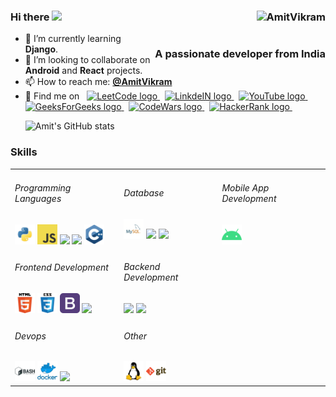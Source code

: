 <!-- - Hi, I’m AMIT VIKRAM 👋
- 👀 I’m interested in Solving DSA Problems
- 🌱 I’m currently learning MERN Stack Development
- 📫 How to reach me 📧amvi19cs@cmrit.ac.in
                      🔗Linkedin-https://www.linkedin.com/in/amitvikram--/

<!---
amvi234/amvi234 is a ✨ special ✨ repository because its `README.md` (this file) appears on your GitHub profile.
You can click the Preview link to take a look at your changes.
--->

 <h3>Hi there 
   <img src="https://media.giphy.com/media/hvRJCLFzcasrR4ia7z/giphy.gif" width="25px">
   <img align=right src="https://komarev.com/ghpvc/?username=amvi234&label=Profile%20views" alt="AmitVikram" />
</h3>

<h3 style="float:inline-end">A passionate developer from India</h3>

<ul>
  <li>🌱 I’m currently learning <b> Django</b>.</li>
  <li>👯 I’m looking to collaborate on <b>Android</b> and <b>React</b> projects.</li>
  <li>📫 How to reach me: <a href="https://www.linkedin.com/in/amvi234/"><b>@AmitVikram</b></a></li>
  <li>
    <span>
      🔗 Find me on
      <span>&nbsp;</span>
      <a href="https://leetcode.com/amvi234/">
        <img alt="LeetCode logo" width="16px" src="https://cdn.jsdelivr.net/npm/simple-icons@v3/icons/leetcode.svg" />
      </a>
      <span>&nbsp;</span>
      <a href="https://www.linkedin.com/in/amvi234/">
        <img alt="LinkdeIN logo" width="16px" src="https://cdn.jsdelivr.net/npm/simple-icons@v3/icons/linkedin.svg" />
      </a>
      <span>&nbsp;</span>
      <a href="https://www.youtube.com/channel/UCkFRhUtq_zEemaGmdhV3c7Q">
        <img alt="YouTube logo" width="16px" src="https://cdn.jsdelivr.net/npm/simple-icons@v3/icons/youtube.svg" />
      </a>
      <span>&nbsp;</span>
      <a href="https://auth.geeksforgeeks.org/user/amvi234/profile">
        <img alt="GeeksForGeeks logo" width="16px" src="https://cdn.jsdelivr.net/npm/simple-icons@v3/icons/geeksforgeeks.svg" />
      </a>
      <span>&nbsp;</span>
      <a href="https://www.codingninjas.com/studio/profile/839c939a-4101-4e6c-919b-f5b417743e92">
        <img alt="CodeWars logo" width="16px" src="https://cdn.jsdelivr.net/npm/simple-icons@v3/icons/codewars.svg" />
      </a> 
<!--       <span>&nbsp;</span>
      <a href="https://www.codingninjas.com/codestudio/profile/839c939a-4101-4e6c-919b-f5b417743e92 ">
        <img alt="Codeforces logo" width="16px" src="https://cdn.jsdelivr.net/npm/simple-icons@v3/icons/Cod.svg" />
      </a>  -->
      <span>&nbsp;</span>
      <a href="https://www.hackerrank.com/Amvi234?hr_r=1">
        <img alt="HackerRank logo" width="16px" src="https://cdn.jsdelivr.net/npm/simple-icons@v3/icons/hackerrank.svg" />
      </a> 
      <span>&nbsp;</span>
    </span>
  </li>
    
![Amit's GitHub stats](https://github-readme-stats.vercel.app/api?username=amvi234&theme=dark&show_cons=true&prs=true&hide=issues,contribs)
</ul>

### Skills

<table>
  <tr>
    <td>
      <h6>Programming Languages</h6>
      <span>
        <code><img height="32" src="https://raw.githubusercontent.com/github/explore/80688e429a7d4ef2fca1e82350fe8e3517d3494d/topics/python/python.png"></code>
        <code><img height="32" src="https://raw.githubusercontent.com/github/explore/80688e429a7d4ef2fca1e82350fe8e3517d3494d/topics/javascript/javascript.png"></code>
<!--         <code><img height="32" src="https://raw.githubusercontent.com/github/explore/80688e429a7d4ef2fca1e82350fe8e3517d3494d/topics/dart/dart.png"></code> -->
        <code><img height="32" src="https://upload.wikimedia.org/wikipedia/commons/thumb/3/35/The_C_Programming_Language_logo.svg/200px-The_C_Programming_Language_logo.svg.png"></code>
        <code><img height="32" src="https://upload.wikimedia.org/wikipedia/en/thumb/3/30/Java_programming_language_logo.svg/131px-Java_programming_language_logo.svg.png"></code>
        <code><img height="32" src="https://raw.githubusercontent.com/github/explore/80688e429a7d4ef2fca1e82350fe8e3517d3494d/topics/cpp/cpp.png"></code>
      </span>
    </td>
    <td>
      <h6>Database</h6>
      <span>
        <code><img height="32" src="https://raw.githubusercontent.com/github/explore/80688e429a7d4ef2fca1e82350fe8e3517d3494d/topics/mysql/mysql.png"></code>
        <code><img height="32" src="https://www.vectorlogo.zone/logos/mariadb/mariadb-icon.svg"></code>
<!--         <code><img height="32" src="https://raw.githubusercontent.com/github/explore/80688e429a7d4ef2fca1e82350fe8e3517d3494d/topics/mongo/mongo.png"></code>
        <code><img height="32" src="https://www.vectorlogo.zone/logos/sqlite/sqlite-icon.svg"></code> -->
         <code><img height="16" src="https://user-images.githubusercontent.com/38021615/66250308-be901380-e6f5-11e9-90cf-e53c90735e24.png"></code> 
      </span>
    </td>
    <td>
      <h6>Mobile App Development</h6>
      <span>
        <code><img height="32" src="https://raw.githubusercontent.com/github/explore/80688e429a7d4ef2fca1e82350fe8e3517d3494d/topics/android/android.png"></code>
      </span>
    </td>
  </tr>
  
  <tr>
    <td>
      <h6>Frontend Development</h6>
      <span>
        <code><img height="32" src="https://raw.githubusercontent.com/github/explore/80688e429a7d4ef2fca1e82350fe8e3517d3494d/topics/html/html.png"></code>
        <code><img height="32" src="https://raw.githubusercontent.com/github/explore/80688e429a7d4ef2fca1e82350fe8e3517d3494d/topics/css/css.png"></code>
        <code><img height="32" src="https://raw.githubusercontent.com/github/explore/80688e429a7d4ef2fca1e82350fe8e3517d3494d/topics/bootstrap/bootstrap.png"></code>
        <code><img height="32" src="https://upload.wikimedia.org/wikipedia/commons/thumb/a/a7/React-icon.svg/200px-React-icon.svg.png"></code>
<!--         <code><img height="32" src="https://raw.githubusercontent.com/devicons/devicon/master/icons/redux/redux-original.svg"></code> -->
      </span>
    </td>
    <td>
      <h6>Backend Development</h6>
      <span>
        <code><img height="24" src="https://upload.wikimedia.org/wikipedia/commons/thumb/d/d9/Node.js_logo.svg/200px-Node.js_logo.svg.png"></code>
        <code><img height="16" src="https://upload.wikimedia.org/wikipedia/commons/6/64/Expressjs.png"></code>
      </span>
    </td>
<!--     <td>
      <h6>Framework</h6>
      <span>
        <code><img height="32" src="https://raw.githubusercontent.com/github/explore/80688e429a7d4ef2fca1e82350fe8e3517d3494d/topics/django/django.png"></code>
        <code><img height="32" src="https://raw.githubusercontent.com/github/explore/80688e429a7d4ef2fca1e82350fe8e3517d3494d/topics/flask/flask.png"></code>
      </span>
    </td> -->
  </tr>

  <tr>
    <td>
      <h6>Devops</h6>
      <span>
        <code><img height="32" src="https://raw.githubusercontent.com/github/explore/80688e429a7d4ef2fca1e82350fe8e3517d3494d/topics/bash/bash.png"></code>
        <code><img height="32" src="https://raw.githubusercontent.com/github/explore/80688e429a7d4ef2fca1e82350fe8e3517d3494d/topics/docker/docker.png"></code>
        <code><img height="32" src="https://www.vectorlogo.zone/logos/google_cloud/google_cloud-icon.svg"></code>
      </span>
    </td>
<!--     <td>
      <h6>Backend as a Service(BaaS)</h6>
      <span>
        <code><img height="32" src="https://raw.githubusercontent.com/github/explore/80688e429a7d4ef2fca1e82350fe8e3517d3494d/topics/firebase/firebase.png"></code>
        <code><img height="32" src="https://www.vectorlogo.zone/logos/heroku/heroku-icon.svg"></code>
      </span>
    </td> -->
    <td>
      <h6>Other</h6>
      <span>
        <code><img height="32" src="https://raw.githubusercontent.com/github/explore/80688e429a7d4ef2fca1e82350fe8e3517d3494d/topics/linux/linux.png"></code>
        <code><img height="32" src="https://raw.githubusercontent.com/github/explore/80688e429a7d4ef2fca1e82350fe8e3517d3494d/topics/git/git.png"></code>
      </span>
    </td>
  </tr> 
</table>
